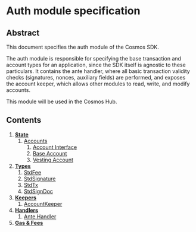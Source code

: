 # Auth module specification

## Abstract

This document specifies the auth module of the Cosmos SDK.

The auth module is responsible for specifying the base transaction and account types
for an application, since the SDK itself is agnostic to these particulars. It contains
the ante handler, where all basic transaction validity checks (signatures, nonces, auxiliary fields)
are performed, and exposes the account keeper, which allows other modules to read, write, and modify accounts.

This module will be used in the Cosmos Hub.

## Contents

1. **[State](state.md)**
    1. [Accounts](state.md#accounts)
        1. [Account Interface](state.md#account-interface)
        2. [Base Account](state.md#baseaccount)
        3. [Vesting Account](state.md#vestingaccount)
1. **[Types](types.md)**
    1. [StdFee](types.md#stdfee)
    2. [StdSignature](types.md#stdsignature)
    3. [StdTx](types.md#stdtx)
    4. [StdSignDoc](types.md#stdsigndoc)
1. **[Keepers](keepers.md)**
    1. [AccountKeeper](keepers.md#account-keeper)
1. **[Handlers](handlers.md)**
    1. [Ante Handler](handlers.md#ante-handler)
1. **[Gas & Fees](gas_fees.md)**
